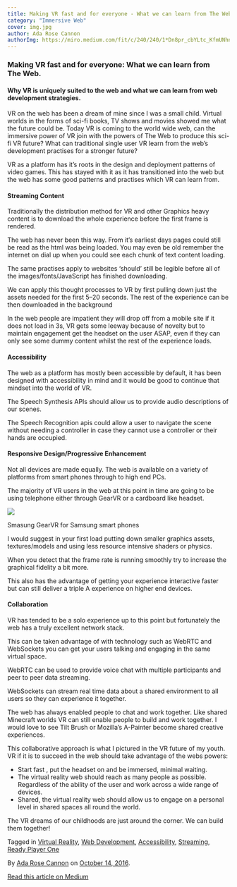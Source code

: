 ```yaml
---
title: Making VR fast and for everyone - What we can learn from The Web
category: "Immersive Web"
cover: img.jpg
author: Ada Rose Cannon
authorImg: https://miro.medium.com/fit/c/240/240/1*Dn8pr_cbYLtc_KfmUNhnBA.png
---
```


### Making VR fast and for everyone: What we can learn from The Web.

#### Why VR is uniquely suited to the web and what we can learn from web development strategies.

VR on the web has been a dream of mine since I was a small child. Virtual worlds in the forms of sci-fi books, TV shows and movies showed me what the future could be. Today VR is coming to the world wide web, can the immersive power of VR join with the powers of The Web to produce this sci-fi VR future? What can traditional single user VR learn from the web’s development practises for a stronger future?

VR as a platform has it’s roots in the design and deployment patterns of video games. This has stayed with it as it has transitioned into the web but the web has some good patterns and practises which VR can learn from.

#### Streaming Content

Traditionally the distribution method for VR and other Graphics heavy content is to download the whole experience before the first frame is rendered.

The web has never been this way. From it’s earliest days pages could still be read as the html was being loaded. You may even be old remember the internet on dial up when you could see each chunk of text content loading.

The same practises apply to websites ‘should’ still be legible before all of the images/fonts/JavaScript has finished downloading.

We can apply this thought processes to VR by first pulling down just the assets needed for the first 5–20 seconds. The rest of the experience can be then downloaded in the background

In the web people are impatient they will drop off from a mobile site if it does not load in 3s, VR gets some leeway because of novelty but to maintain engagement get the headset on the user ASAP, even if they can only see some dummy content whilst the rest of the experience loads.

#### Accessibility

The web as a platform has mostly been accessible by default, it has been designed with accessibility in mind and it would be good to continue that mindset into the world of VR.

The Speech Synthesis APIs should allow us to provide audio descriptions of our scenes.

The Speech Recognition apis could allow a user to navigate the scene without needing a controller in case they cannot use a controller or their hands are occupied.

#### Responsive Design/Progressive Enhancement

Not all devices are made equally. The web is available on a variety of platforms from smart phones through to high end PCs.

The majority of VR users in the web at this point in time are going to be using telephone either through GearVR or a cardboard like headset.

![](https://cdn-images-1.medium.com/max/800/0*CxNt_OkaMx4DWqiJ.jpg)

Smasung GearVR for Samsung smart phones

I would suggest in your first load putting down smaller graphics assets, textures/models and using less resource intensive shaders or physics.

When you detect that the frame rate is running smoothly try to increase the graphical fidelity a bit more.

This also has the advantage of getting your experience interactive faster but can still deliver a triple A experience on higher end devices.

#### Collaboration

VR has tended to be a solo experience up to this point but fortunately the web has a truly excellent network stack.

This can be taken advantage of with technology such as WebRTC and WebSockets you can get your users talking and engaging in the same virtual space.

WebRTC can be used to provide voice chat with multiple participants and peer to peer data streaming.

WebSockets can stream real time data about a shared environment to all users so they can experience it together.

The web has always enabled people to chat and work together. Like shared Minecraft worlds VR can still enable people to build and work together. I would love to see Tilt Brush or Mozilla’s A-Painter become shared creative experiences.

This collaborative approach is what I pictured in the VR future of my youth. VR if it is to succeed in the web should take advantage of the webs powers:

*   Start fast , put the headset on and be immersed, minimal waiting.
*   The virtual reality web should reach as many people as possible. Regardless of the ability of the user and work across a wide range of devices.
*   Shared, the virtual reality web should allow us to engage on a personal level in shared spaces all round the world.

The VR dreams of our childhoods are just around the corner. We can build them together!

Tagged in [Virtual Reality](https://medium.com/tag/virtual-reality), [Web Development](https://medium.com/tag/web-development), [Accessibility](https://medium.com/tag/accessibility), [Streaming](https://medium.com/tag/streaming), [Ready Player One](https://medium.com/tag/ready-player-one)

By [Ada Rose Cannon](https://medium.com/@Lady_Ada_King) on [October 14, 2016](https://medium.com/p/da4111a572b6).

[Read this article on Medium](https://medium.com/@Lady_Ada_King/making-vr-fast-and-for-everyone-what-we-can-learn-from-the-web-da4111a572b6)
